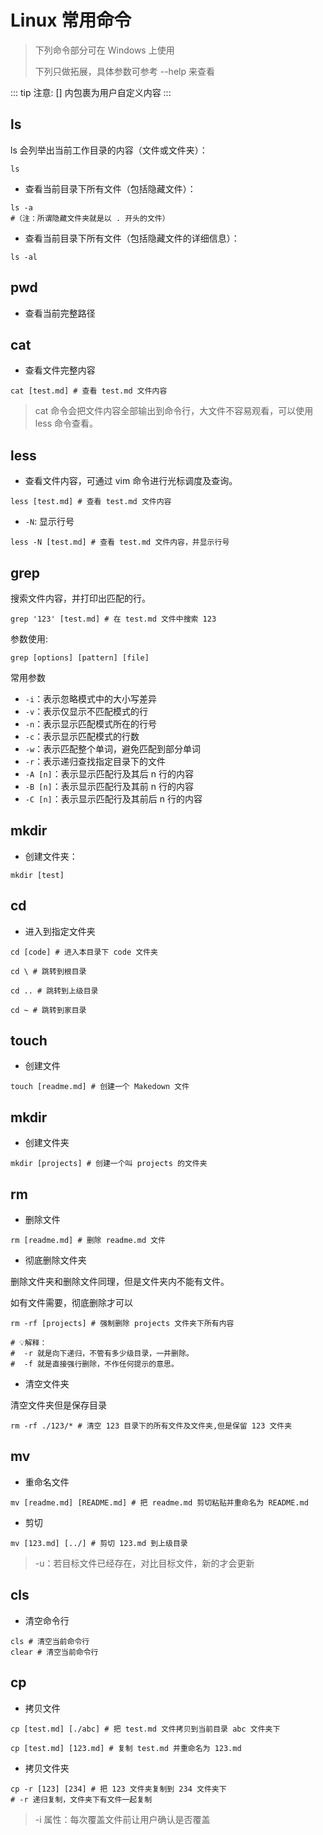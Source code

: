 # Linux 常用命令

> 下列命令部分可在 Windows 上使用
>
> 下列只做拓展，具体参数可参考 --help 来查看

::: tip 注意:
[] 内包裹为用户自定义内容
:::

## ls

ls 会列举出当前工作目录的内容（文件或文件夹）：

```shell
ls
```

- 查看当前目录下所有文件（包括隐藏文件）：

```shell
ls -a
#（注：所谓隐藏文件夹就是以 . 开头的文件）
```

- 查看当前目录下所有文件（包括隐藏文件的详细信息）：

```shell
ls -al
```

## pwd

- 查看当前完整路径

## cat

- 查看文件完整内容

```shell
cat [test.md] # 查看 test.md 文件内容
```

> cat 命令会把文件内容全部输出到命令行，大文件不容易观看，可以使用 less 命令查看。

## less

- 查看文件内容，可通过 vim 命令进行光标调度及查询。

```shell
less [test.md] # 查看 test.md 文件内容
```

- `-N`: 显示行号

```shell
less -N [test.md] # 查看 test.md 文件内容，并显示行号
```

## grep

搜索文件内容，并打印出匹配的行。

```shell
grep '123' [test.md] # 在 test.md 文件中搜索 123
```

参数使用:

```shell
grep [options] [pattern] [file]
```

常用参数

- `-i`：表示忽略模式中的大小写差异
- `-v`：表示仅显示不匹配模式的行
- `-n`：表示显示匹配模式所在的行号
- `-c`：表示显示匹配模式的行数
- `-w`：表示匹配整个单词，避免匹配到部分单词
- `-r`：表示递归查找指定目录下的文件
- `-A [n]`：表示显示匹配行及其后 n 行的内容
- `-B [n]`：表示显示匹配行及其前 n 行的内容
- `-C [n]`：表示显示匹配行及其前后 n 行的内容

## mkdir

- 创建文件夹：

```shell
mkdir [test]
```

## cd

- 进入到指定文件夹

```shell
cd [code] # 进入本目录下 code 文件夹

cd \ # 跳转到根目录

cd .. # 跳转到上级目录

cd ~ # 跳转到家目录
```

## touch

- 创建文件

```shell
touch [readme.md] # 创建一个 Makedown 文件
```

## mkdir

- 创建文件夹

```shell
mkdir [projects] # 创建一个叫 projects 的文件夹
```

## rm

- 删除文件

```shell
rm [readme.md] # 删除 readme.md 文件
```

- 彻底删除文件夹

删除文件夹和删除文件同理，但是文件夹内不能有文件。

如有文件需要，彻底删除才可以

```shell
rm -rf [projects] # 强制删除 projects 文件夹下所有内容

# 💡解释：
#  -r 就是向下递归，不管有多少级目录，一并删除。
#  -f 就是直接强行删除，不作任何提示的意思。
```

- 清空文件夹

清空文件夹但是保存目录

```shell
rm -rf ./123/* # 清空 123 目录下的所有文件及文件夹,但是保留 123 文件夹
```

## mv

- 重命名文件

```shell
mv [readme.md] [README.md] # 把 readme.md 剪切粘贴并重命名为 README.md
```

- 剪切

```shell
mv [123.md] [../] # 剪切 123.md 到上级目录
```

> -u：若目标文件已经存在，对比目标文件，新的才会更新

## cls

- 清空命令行

```shell
cls # 清空当前命令行
clear # 清空当前命令行
```

## cp

- 拷贝文件

```shell
cp [test.md] [./abc] # 把 test.md 文件拷贝到当前目录 abc 文件夹下

cp [test.md] [123.md] # 复制 test.md 并重命名为 123.md
```

- 拷贝文件夹

```shell
cp -r [123] [234] # 把 123 文件夹复制到 234 文件夹下
# -r 递归复制，文件夹下有文件一起复制
```

> -i 属性：每次覆盖文件前让用户确认是否覆盖
